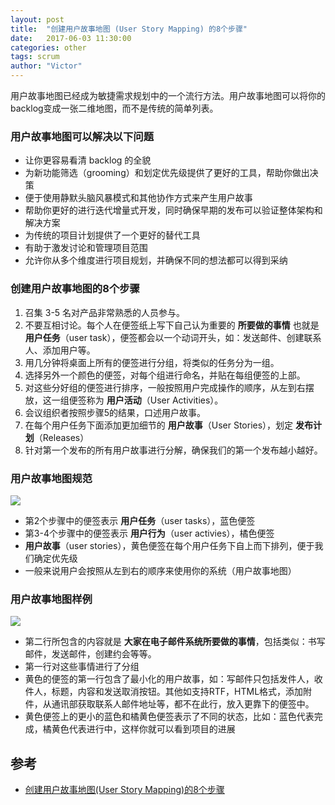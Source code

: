 ```yaml
---
layout: post
title:  "创建用户故事地图 (User Story Mapping) 的8个步骤"
date:   2017-06-03 11:30:00
categories: other
tags: scrum
author: "Victor"
---
```


用户故事地图已经成为敏捷需求规划中的一个流行方法。用户故事地图可以将你的backlog变成一张二维地图，而不是传统的简单列表。

### 用户故事地图可以解决以下问题

* 让你更容易看清 backlog 的全貌
* 为新功能筛选（grooming）和划定优先级提供了更好的工具，帮助你做出决策
* 便于使用静默头脑风暴模式和其他协作方式来产生用户故事
* 帮助你更好的进行迭代增量式开发，同时确保早期的发布可以验证整体架构和解决方案
* 为传统的项目计划提供了一个更好的替代工具
* 有助于激发讨论和管理项目范围
* 允许你从多个维度进行项目规划，并确保不同的想法都可以得到采纳

### 创建用户故事地图的8个步骤

1. 召集 3-5 名对产品非常熟悉的人员参与。
2. 不要互相讨论。每个人在便签纸上写下自己认为重要的 **所要做的事情** 也就是 **用户任务**（user task），便签都会以一个动词开头，如：发送邮件、创建联系人、添加用户等。
3. 用几分钟将桌面上所有的便签进行分组，将类似的任务分为一组。
4. 选择另外一个颜色的便签，对每个组进行命名，并贴在每组便签的上部。
5. 对这些分好组的便签进行排序，一般按照用户完成操作的顺序，从左到右摆放，这一组便签称为 **用户活动**（User Activities）。
6. 会议组织者按照步骤5的结果，口述用户故事。
7. 在每个用户任务下面添加更加细节的 **用户故事**（User Stories），划定 **发布计划**（Releases）
8. 针对第一个发布的所有用户故事进行分解，确保我们的第一个发布越小越好。

### 用户故事地图规范

![](http://image.woshipm.com/wp-files/2016/01/QQ20160119112706.jpg)

* 第2个步骤中的便签表示 **用户任务**（user tasks），蓝色便签
* 第3-4个步骤中的便签表示 **用户行为**（user activies），橘色便签
* **用户故事**（user stories），黄色便签在每个用户任务下自上而下排列，便于我们确定优先级
* 一般来说用户会按照从左到右的顺序来使用你的系统（用户故事地图）

### 用户故事地图样例

![](http://image.woshipm.com/wp-files/2016/01/QQ20160119112655.jpg)

* 第二行所包含的内容就是 **大家在电子邮件系统所要做的事情**，包括类似：书写邮件，发送邮件，创建约会等等。
* 第一行对这些事情进行了分组
* 黄色的便签的第一行包含了最小化的用户故事，如：写邮件只包括发件人，收件人，标题，内容和发送取消按钮。其他如支持RTF，HTML格式，添加附件，从通讯部获取联系人邮件地址等，都不在此行，放入更靠下的便签中。
* 黄色便签上的更小的蓝色和橘黄色便签表示了不同的状态，比如：蓝色代表完成，橘黄色代表进行中，这样你就可以看到项目的进展

## 参考

* [创建用户故事地图(User Story Mapping)的8个步骤](http://www.woshipm.com/pd/270289.html)
